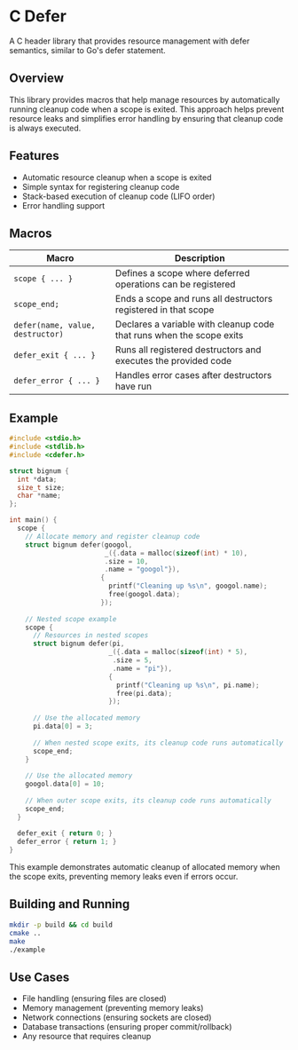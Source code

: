 # C Defer

A C header library that provides resource management with defer semantics, similar to Go's defer statement.

## Overview

This library provides macros that help manage resources by automatically running cleanup code when a scope is exited. This approach helps prevent resource leaks and simplifies error handling by ensuring that cleanup code is always executed.

## Features

- Automatic resource cleanup when a scope is exited
- Simple syntax for registering cleanup code
- Stack-based execution of cleanup code (LIFO order)
- Error handling support

## Macros

| Macro | Description |
|-------|-------------|
| `scope { ... }` | Defines a scope where deferred operations can be registered |
| `scope_end;` | Ends a scope and runs all destructors registered in that scope |
| `defer(name, value, destructor)` | Declares a variable with cleanup code that runs when the scope exits |
| `defer_exit { ... }` | Runs all registered destructors and executes the provided code |
| `defer_error { ... }` | Handles error cases after destructors have run |

## Example

```c
#include <stdio.h>
#include <stdlib.h>
#include <cdefer.h>

struct bignum {
  int *data;
  size_t size;
  char *name;
};

int main() {
  scope {
    // Allocate memory and register cleanup code
    struct bignum defer(googol, 
                        _({.data = malloc(sizeof(int) * 10), 
                        .size = 10, 
                        .name = "googol"}),
                       {
                         printf("Cleaning up %s\n", googol.name);
                         free(googol.data);
                       });
    
    // Nested scope example
    scope {
      // Resources in nested scopes
      struct bignum defer(pi, 
                         _({.data = malloc(sizeof(int) * 5), 
                          .size = 5, 
                          .name = "pi"}),
                         {
                           printf("Cleaning up %s\n", pi.name);
                           free(pi.data);
                         });
      
      // Use the allocated memory
      pi.data[0] = 3;
      
      // When nested scope exits, its cleanup code runs automatically
      scope_end;
    }
    
    // Use the allocated memory
    googol.data[0] = 10;
    
    // When outer scope exits, its cleanup code runs automatically
    scope_end;
  }
  
  defer_exit { return 0; }
  defer_error { return 1; }
}
```

This example demonstrates automatic cleanup of allocated memory when the scope exits, preventing memory leaks even if errors occur.

## Building and Running

```bash
mkdir -p build && cd build
cmake ..
make
./example
```

## Use Cases

- File handling (ensuring files are closed)
- Memory management (preventing memory leaks)
- Network connections (ensuring sockets are closed)
- Database transactions (ensuring proper commit/rollback)
- Any resource that requires cleanup
